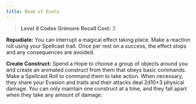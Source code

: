 ```yaml
---
title: Book of Exota
---
```

> **Level 4 Codex Grimoire**
> **Recall Cost:** 3

**Repudiate:** You can interrupt a magical effect taking place. Make a reaction roll using your Spellcast trait. Once per rest on a success, the effect stops and any consequences are avoided.

**Create Construct:** Spend a Hope to choose a group of objects around you and create an animated construct from them that obeys basic commands. Make a Spellcast Roll to command them to take action. When necessary, they share your Evasion and traits and their attacks deal 2d10+3 physical damage. You can only maintain one construct at a time, and they fall apart when they take any amount of damage.
